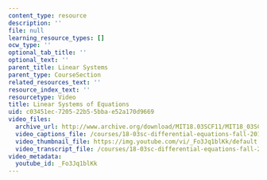 ```yaml
---
content_type: resource
description: ''
file: null
learning_resource_types: []
ocw_type: ''
optional_tab_title: ''
optional_text: ''
parent_title: Linear Systems
parent_type: CourseSection
related_resources_text: ''
resource_index_text: ''
resourcetype: Video
title: Linear Systems of Equations
uid: c03451ec-7205-22b5-5bba-e52a170d9669
video_files:
  archive_url: http://www.archive.org/download/MIT18.03SCF11/MIT18_03SC_110802_L2_300k.mp4
  video_captions_file: /courses/18-03sc-differential-equations-fall-2011/3ec9fa860d955785aaad11dfb6f08b68_Fo3Jq1blKk.vtt
  video_thumbnail_file: https://img.youtube.com/vi/_Fo3Jq1blKk/default.jpg
  video_transcript_file: /courses/18-03sc-differential-equations-fall-2011/e4f38eef72ea45cdba54832dd6d0d842_Fo3Jq1blKk.pdf
video_metadata:
  youtube_id: _Fo3Jq1blKk
---
```

